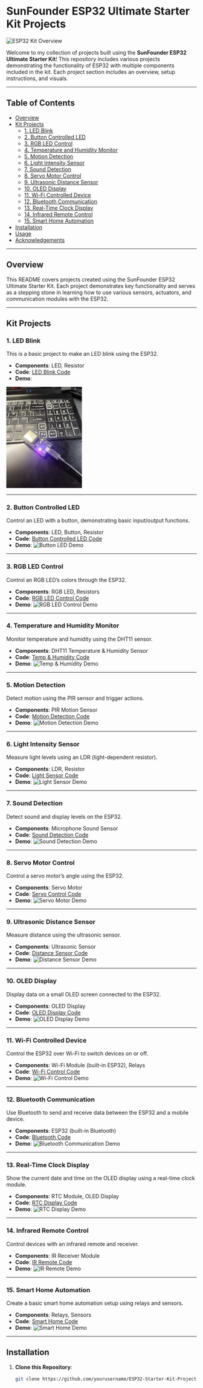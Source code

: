 # SunFounder ESP32 Ultimate Starter Kit Projects

![ESP32 Kit Overview](./images/esp32_kit_overview.jpg)

Welcome to my collection of projects built using the **SunFounder ESP32 Ultimate Starter Kit**! This repository includes various projects demonstrating the functionality of ESP32 with multiple components included in the kit. Each project section includes an overview, setup instructions, and visuals.

---

## Table of Contents
- [Overview](#overview)
- [Kit Projects](#kit-projects)
  - [1. LED Blink](#1-led-blink)
  - [2. Button Controlled LED](#2-button-controlled-led)
  - [3. RGB LED Control](#3-rgb-led-control)
  - [4. Temperature and Humidity Monitor](#4-temperature-and-humidity-monitor)
  - [5. Motion Detection](#5-motion-detection)
  - [6. Light Intensity Sensor](#6-light-intensity-sensor)
  - [7. Sound Detection](#7-sound-detection)
  - [8. Servo Motor Control](#8-servo-motor-control)
  - [9. Ultrasonic Distance Sensor](#9-ultrasonic-distance-sensor)
  - [10. OLED Display](#10-oled-display)
  - [11. Wi-Fi Controlled Device](#11-wi-fi-controlled-device)
  - [12. Bluetooth Communication](#12-bluetooth-communication)
  - [13. Real-Time Clock Display](#13-real-time-clock-display)
  - [14. Infrared Remote Control](#14-infrared-remote-control)
  - [15. Smart Home Automation](#15-smart-home-automation)
- [Installation](#installation)
- [Usage](#usage)
- [Acknowledgements](#acknowledgements)

---

## Overview
This README covers projects created using the SunFounder ESP32 Ultimate Starter Kit. Each project demonstrates key functionality and serves as a stepping stone in learning how to use various sensors, actuators, and communication modules with the ESP32.

---

## Kit Projects

### 1. LED Blink
This is a basic project to make an LED blink using the ESP32.

- **Components**: LED, Resistor
- **Code**: [LED Blink Code](./code/led_blink.ino)
- **Demo**: 
<img src="./imgs/ledblinkblue.jpg" alt="LED Blink Demo" width="200"/>

---

### 2. Button Controlled LED
Control an LED with a button, demonstrating basic input/output functions.

- **Components**: LED, Button, Resistor
- **Code**: [Button Controlled LED Code](./code/button_led.ino)
- **Demo**: ![Button LED Demo](./images/button_led_demo.gif)

---

### 3. RGB LED Control
Control an RGB LED’s colors through the ESP32.

- **Components**: RGB LED, Resistors
- **Code**: [RGB LED Control Code](./code/rgb_led.ino)
- **Demo**: ![RGB LED Control Demo](./images/rgb_led_demo.gif)

---

### 4. Temperature and Humidity Monitor
Monitor temperature and humidity using the DHT11 sensor.

- **Components**: DHT11 Temperature & Humidity Sensor
- **Code**: [Temp & Humidity Code](./code/temp_humidity.ino)
- **Demo**: ![Temp & Humidity Demo](./images/temp_humidity_demo.jpg)

---

### 5. Motion Detection
Detect motion using the PIR sensor and trigger actions.

- **Components**: PIR Motion Sensor
- **Code**: [Motion Detection Code](./code/motion_detection.ino)
- **Demo**: ![Motion Detection Demo](./images/motion_detection_demo.jpg)

---

### 6. Light Intensity Sensor
Measure light levels using an LDR (light-dependent resistor).

- **Components**: LDR, Resistor
- **Code**: [Light Sensor Code](./code/light_sensor.ino)
- **Demo**: ![Light Sensor Demo](./images/light_sensor_demo.jpg)

---

### 7. Sound Detection
Detect sound and display levels on the ESP32.

- **Components**: Microphone Sound Sensor
- **Code**: [Sound Detection Code](./code/sound_detection.ino)
- **Demo**: ![Sound Detection Demo](./images/sound_detection_demo.jpg)

---

### 8. Servo Motor Control
Control a servo motor’s angle using the ESP32.

- **Components**: Servo Motor
- **Code**: [Servo Control Code](./code/servo_control.ino)
- **Demo**: ![Servo Motor Demo](./images/servo_motor_demo.jpg)

---

### 9. Ultrasonic Distance Sensor
Measure distance using the ultrasonic sensor.

- **Components**: Ultrasonic Sensor
- **Code**: [Distance Sensor Code](./code/distance_sensor.ino)
- **Demo**: ![Distance Sensor Demo](./images/distance_sensor_demo.jpg)

---

### 10. OLED Display
Display data on a small OLED screen connected to the ESP32.

- **Components**: OLED Display
- **Code**: [OLED Display Code](./code/oled_display.ino)
- **Demo**: ![OLED Display Demo](./images/oled_display_demo.jpg)

---

### 11. Wi-Fi Controlled Device
Control the ESP32 over Wi-Fi to switch devices on or off.

- **Components**: Wi-Fi Module (built-in ESP32), Relays
- **Code**: [Wi-Fi Control Code](./code/wifi_control.ino)
- **Demo**: ![Wi-Fi Control Demo](./images/wifi_control_demo.jpg)

---

### 12. Bluetooth Communication
Use Bluetooth to send and receive data between the ESP32 and a mobile device.

- **Components**: ESP32 (built-in Bluetooth)
- **Code**: [Bluetooth Code](./code/bluetooth.ino)
- **Demo**: ![Bluetooth Communication Demo](./images/bluetooth_demo.jpg)

---

### 13. Real-Time Clock Display
Show the current date and time on the OLED display using a real-time clock module.

- **Components**: RTC Module, OLED Display
- **Code**: [RTC Display Code](./code/rtc_display.ino)
- **Demo**: ![RTC Display Demo](./images/rtc_display_demo.jpg)

---

### 14. Infrared Remote Control
Control devices with an infrared remote and receiver.

- **Components**: IR Receiver Module
- **Code**: [IR Remote Code](./code/ir_remote.ino)
- **Demo**: ![IR Remote Demo](./images/ir_remote_demo.jpg)

---

### 15. Smart Home Automation
Create a basic smart home automation setup using relays and sensors.

- **Components**: Relays, Sensors
- **Code**: [Smart Home Code](./code/smart_home.ino)
- **Demo**: ![Smart Home Demo](./images/smart_home_demo.jpg)

---

## Installation

1. **Clone this Repository**:
   ```bash
   git clone https://github.com/yourusername/ESP32-Starter-Kit-Projects.git
